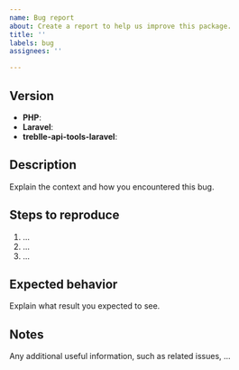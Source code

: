 ```yaml
---
name: Bug report
about: Create a report to help us improve this package.
title: ''
labels: bug
assignees: ''

---
```


## Version

- **PHP**: 
- **Laravel**:
- **treblle-api-tools-laravel**:

## Description

Explain the context and how you encountered this bug.

## Steps to reproduce

1. ...
2. ...
3. ...

## Expected behavior

Explain what result you expected to see.

## Notes

Any additional useful information, such as related issues, ...
